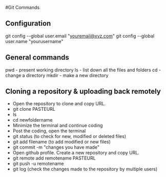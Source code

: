#Git Commands
## Configuration
git config --global user.email "youremail@xyz.com"
git config --global user.name "yourusername"

## General commands
pwd - present working directory
ls - list down all the files and folders
cd - change a directory
mkdir - make a new directory

## Cloning a repository & uploading back remotely
- Open the repository to clone and copy URL.
- git clone PASTEURL
- ls 
- cd newfoldername
- Minimize the terminal and continue coding
- Post the coding, open the terminal
- git status (to check for new, modified or deleted files)
- git add filename (to add modified or new files)
- git commit -m "changes you have made"
- Open github profile. Create a new repository and copy URL.
- git remote add remotename PASTEURL
- git push -u remotename 
- git log (check the changes made to the repository by multiple users)